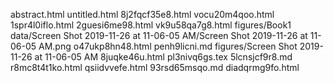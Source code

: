 abstract.html
untitled.html
8j2fqcf35e8.html
vocu20m4qoo.html
1spr4l0iflo.html
2guesi6me98.html
vk9u58qa7g8.html
figures/Book1
data/Screen Shot 2019-11-26 at 11-06-05 AM/Screen Shot 2019-11-26 at 11-06-05 AM.png
o47ukp8hn48.html
penh9licni.md
figures/Screen Shot 2019-11-26 at 11-06-05 AM
8juqke46u.html
pl3nivq6gs.tex
5lcnsjcf9r8.md
r8mc8t4t1ko.html
qsiidvvefe.html
93rsd65msqo.md
diadqrmg9fo.html